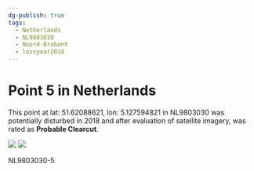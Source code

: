 ```yaml
---
dg-publish: true
tags:
  - Netherlands
  - NL9803030
  - Noord-Brabant
  - lossyear2018
---
```


# Point 5 in Netherlands

This point at lat: 51.62088621, lon: 5.127594821 in NL9803030 was potentially disturbed in 2018 and after evaluation of satellite imagery, was rated as **Probable Clearcut**.

<div class='juxtapose' data-showcredits='false'>
<img src='https://baserow-backend-production20240528124524339000000001.s3.amazonaws.com/user_files/NYYhSaQcEyrKpl6NI4YKNvfIdjVYcwsr_1b5583b0cb2f734c2c2d601a1ebbe34199824196c7dabd28c9fa40dec206bcc6.png' data-label='September 2016' />
<img src='https://baserow-backend-production20240528124524339000000001.s3.amazonaws.com/user_files/zvUYL1k0bNxMaqwrztVQamFp5NTXM4bA_2e780d34538654e0ed422e1e736c2f82c788f6d55b0894f52bdf7c97dc62fa4a.png' data-label='August 2018' />
</div>

NL9803030-5